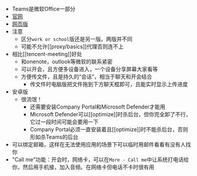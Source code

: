 - Teams是微软Office一部分
- [官网](https://www.microsoft.com/en-us/microsoft-teams/download-app#desktopAppDownloadregion)
- [网页版](https://teams.live.com/)
- 注意
  - 区分`work or school`版还是另一版。两版并不同
  - 可能不允许[[proxy/basics]]代理否则连不上
- 相比[[tencent-meeting]]好处
  - 和onenote，outlook等微软的联系紧密
  - 可以开会，且方便多设备进入，一个设备分享屏幕大家看等
  - 方便传文件，且是持久的“会话”，相当于聊天和开会结合
    - 传文件时电脑版把文件拖到下方聊天框即可，且能实时显示上传进度
- 安卓版
  - 很流氓！
    - 还需要安装Company Portal和Microsoft Defender才能用
    - Microsoft Defender可以[[optimize]]时杀后台，但你完全卸了不行，它过一段时间可能会要用一下
    - Company Portal必须一直安装着且[[optimize]]时不能杀后台，否则形如杀Teams的后台
- 可以绑定邮箱，这样在无法使用应用的场景下可以临时用邮件看看有没有人找你
- "Call me"功能：开会时，网络卡，可以在`More - Call me`中让系统打电话给你，然后用手机接，加入音频。在网络卡但电话不卡时很有用